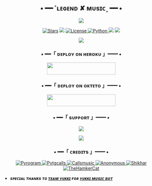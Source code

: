 <h2 align="center">
    • ━━ ˹ʟᴇɢᴇɴᴅ ✘ ᴍᴜsɪᴄ˼ ━━ •
</h2>

<p align="center">
  <img src="https://telegra.ph/file/51fc0d0b6b99b10379709.jpg">
</p>

<p align="center">
<a href="https://github.com/TeamLegend77/LegendXMusic/stargazers"><img src="https://img.shields.io/github/stars/TeamLegend77/LegendXMusic?color=black&logo=github&logoColor=black&style=for-the-badge" alt="Stars" /></a>
<a href="https://github.com/TeamLegend77/LegendXMusic/network/members"> <img src="https://img.shields.io/github/forks/TeamLegend77/LegendXMusic?red=black&logo=github&logoColor=black&style=for-the-badge" /></a>
<a href="https://github.com/TeamLegend77/LegendXMusic/blob/master/LICENSE"> <img src="https://img.shields.io/badge/License-MIT-blueviolet?style=for-the-badge" alt="License" /> </a>
<a href="https://www.python.org/"> <img src="https://img.shields.io/badge/Written%20in-Python-orange?style=for-the-badge&logo=python" alt="Python" /> </a>
<a href="https://pypi.org/project/Pyrogram/"> <img src="https://img.shields.io/pypi/v/pyrogram?color=yellow&label=pyrogram&logo=python&logoColor=green&style=for-the-badge" /></a>
<a href="https://github.com/TeamLegend77/LegendXMusic/commits/TeamLegend77"> <img src="https://img.shields.io/github/last-commit/TeamLegend77/LegendXMusic?color=blue&logo=github&logoColor=green&style=for-the-badge" /></a>
</p>

<p align="center">
  <img src="https://telegra.ph/file/afed48fd6468fb29620ea.jpg">
</p>

<h3 align="center">
    • ━━「 ᴅᴇᴩʟᴏʏ ᴏɴ ʜᴇʀᴏᴋᴜ 」━━ •
</h3>

<p align="center"><a href="https://dashboard.heroku.com/new?template=https://github.com/TeamLegend77/LegendXMusic"> <img src="https://img.shields.io/badge/Deploy%20On%20Heroku-black?style=for-the-badge&logo=heroku" width="220" height="38.45"/></a></p>


<h3 align="center">
    • ━━「 ᴅᴇᴩʟᴏʏ ᴏɴ ᴏᴋᴛᴇᴛᴏ 」━━ •
</h3>

<p align="center"><a href="https://cloud.okteto.com/deploy?repository=https://github.com/TeamLegend77/LegendXMusic"><img src="https://img.shields.io/badge/Deploy%20On%20Okteto-black?style=for-the-badge&logo=Okteto" width="220" height="38.45"/></a></p>

<h3 align="center">
    • ━━「 sᴜᴩᴩᴏʀᴛ 」━━ •
</h3>

<p align="center">
<a href="https://telegram.me/ChatColony"><img src="https://img.shields.io/badge/-Support%20Group-blue.svg?style=for-the-badge&logo=Telegram"></a>
</p>

<p align="center">
<a href="https://telegram.me/XH4REEF_L4DK4_43"><img src="https://img.shields.io/badge/%20Legend-blue.svg?style=for-the-badge&logo=Telegram"></a>
</p>

<h3 align="center">
    • ━━「 ᴄʀᴇᴅɪᴛs 」━━ •
</h3>

<p align="center">
<a href="https://github.com/pyrogram/pyrogram"> <img src="https://img.shields.io/badge/Pyrogram-black?style=for-the-badge&logo=github" alt="Pyrogram" /> </a>
<a href="https://github.com/pytgcalls/pytgcalls"> <img src="https://img.shields.io/badge/PyTgCalls-black?style=for-the-badge&logo=github" alt="Pytgcalls" /> </a>
<a href="https://github.com/Callsmusic"> <img src="https://img.shields.io/badge/CallsMusic-black?style=for-the-badge&logo=github" alt="Callsmusic" /> </a>
<a href="https://github.com/AnonymousR1025"> <img src="https://img.shields.io/badge/Anonymous-black?style=for-the-badge&logo=github" alt="Anonymous" /> </a>
<a href="https://github.com/NotReallyShikhar"> <img src="https://img.shields.io/badge/Shikhar-black?style=for-the-badge&logo=github" alt="Shikhar" /> </a>
<a href="https://github.com/TheHamkerCat"> <img src="https://img.shields.io/badge/TheHamkerCat-black?style=for-the-badge&logo=github" alt="TheHamkerCat" /> </a>
</p>

- <b> _sᴩᴇᴄɪᴀʟ ᴛʜᴀɴᴋs ᴛᴏ [ᴛᴇᴀᴍ ʏᴜᴋᴋɪ](https://github.com/TeamYukki) ғᴏʀ [ʏᴜᴋᴋɪ ᴍᴜsɪᴄ ʙᴏᴛ](https://github.com/TeamYukki/YukkiMusicBot)_ </b>

